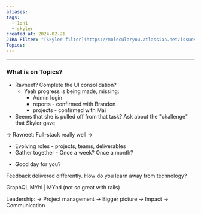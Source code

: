 ```yaml
---
aliases: 
tags:
  - 1on1
  - skyler
created at: 2024-02-21
JIRA Filter: "[Skyler filter](https://molecularyou.atlassian.net/issues/?filter=10020)"
Topics:
---
```

----
### What is on Topics?

- Ravneet? Complete the UI consolidation? 
	- Yeah progress is being made, missing:
		- Admin login
		- reports - confirmed with Brandon
		- projects - confirmed with Mai
- Seems that she is pulled off from that task? Ask about the "challenge" that Skyler gave

-> Ravneet: Full-stack really well
-> 

- Evolving roles - projects, teams, deliverables
- Gather together - Once a week? Once a month? 
* Good day for you?



Feedback delivered differently. How do you learn away from technology? 

GraphQL MYhi | MYnd (not so great with rails)

Leadership: 
-> Project management
-> Bigger picture
-> Impact
-> Communication